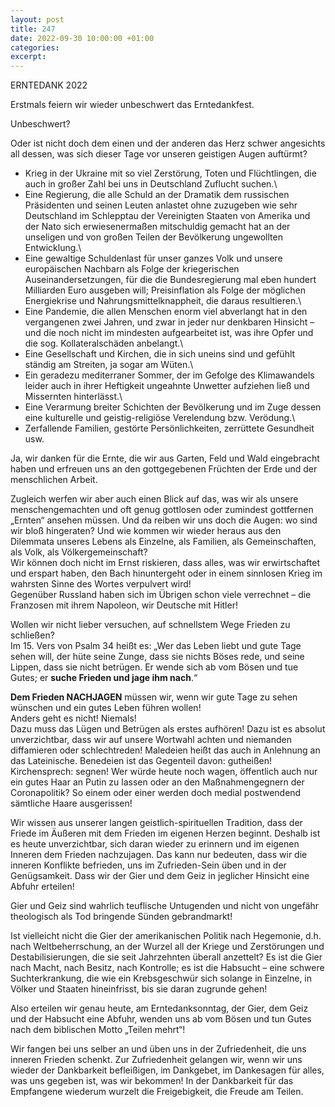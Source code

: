 ```yaml
---
layout: post
title: 247
date: 2022-09-30 10:00:00 +01:00
categories: 
excerpt: 
---
```


ERNTEDANK 2022

Erstmals feiern wir wieder unbeschwert das Erntedankfest.

Unbeschwert?

Oder ist nicht doch dem einen und der anderen das Herz schwer angesichts all dessen, was sich dieser Tage vor unseren geistigen Augen auftürmt?

- Krieg in der Ukraine mit so viel Zerstörung, Toten und Flüchtlingen, die auch in großer Zahl bei uns in Deutschland Zuflucht suchen.\
- Eine Regierung, die alle Schuld an der Dramatik dem russischen Präsidenten und seinen Leuten anlastet ohne zuzugeben wie sehr Deutschland im Schlepptau der Vereinigten Staaten von Amerika und der Nato sich erwiesenermaßen mitschuldig gemacht hat an der unseligen und von großen Teilen der Bevölkerung ungewollten Entwicklung.\
- Eine gewaltige Schuldenlast für unser ganzes Volk und unsere europäischen Nachbarn als Folge der kriegerischen Auseinandersetzungen, für die die Bundesregierung mal eben hundert Milliarden Euro ausgeben will; Preisinflation als Folge der möglichen Energiekrise und Nahrungsmittelknappheit, die daraus resultieren.\
- Eine Pandemie, die allen Menschen enorm viel abverlangt hat in den vergangenen zwei Jahren, und zwar in jeder nur denkbaren Hinsicht – und die noch nicht im mindesten aufgearbeitet ist, was ihre Opfer und die sog. Kollateralschäden anbelangt.\
- Eine Gesellschaft und Kirchen, die in sich uneins sind und gefühlt ständig am Streiten, ja sogar am Wüten.\
- Ein geradezu mediterraner Sommer, der im Gefolge des Klimawandels leider auch in ihrer Heftigkeit ungeahnte Unwetter aufziehen ließ und Missernten hinterlässt.\
- Eine Verarmung breiter Schichten der Bevölkerung und im Zuge dessen eine kulturelle und geistig-religiöse Verelendung bzw. Verödung.\
- Zerfallende Familien, gestörte Persönlichkeiten, zerrüttete Gesundheit usw.

Ja, wir danken für die Ernte, die wir aus Garten, Feld und Wald eingebracht haben und erfreuen uns an den gottgegebenen Früchten der Erde und der menschlichen Arbeit.

Zugleich werfen wir aber auch einen Blick auf das, was wir als unsere menschengemachten und oft genug gottlosen oder zumindest gottfernen „Ernten“ ansehen müssen. Und da reiben wir uns doch die Augen: wo sind wir bloß hingeraten? Und wie kommen wir wieder heraus aus den Dilemmata unseres Lebens als Einzelne, als Familien, als Gemeinschaften, als Volk, als Völkergemeinschaft?\
Wir können doch nicht im Ernst riskieren, dass alles, was wir erwirtschaftet und erspart haben, den Bach hinuntergeht oder in einem sinnlosen Krieg im wahrsten Sinne des Wortes verpulvert wird!\
Gegenüber Russland haben sich im Übrigen schon viele verrechnet – die Franzosen mit ihrem Napoleon, wir Deutsche mit Hitler!

Wollen wir nicht lieber versuchen, auf schnellstem Wege Frieden zu schließen?\
Im 15. Vers von Psalm 34 heißt es: „Wer das Leben liebt und gute Tage sehen will, der hüte seine Zunge, dass sie nichts Böses rede, und seine Lippen, dass sie nicht betrügen. Er wende sich ab vom Bösen und tue Gutes; er **suche Frieden und jage ihm nach**.“

**Dem Frieden NACHJAGEN** müssen wir, wenn wir gute Tage zu sehen wünschen und ein gutes Leben führen wollen!\
Anders geht es nicht! Niemals!\
Dazu muss das Lügen und Betrügen als erstes aufhören! Dazu ist es absolut unverzichtbar, dass wir auf unsere Wortwahl achten und niemanden diffamieren oder schlechtreden! Maledeien heißt das auch in Anlehnung an das Lateinische. Benedeien ist das Gegenteil davon: gutheißen! Kirchensprech: segnen! Wer würde heute noch wagen, öffentlich auch nur ein gutes Haar an Putin zu lassen oder an den Maßnahmengegnern der Coronapolitik? So einem oder einer werden doch medial postwendend sämtliche Haare ausgerissen!

Wir wissen aus unserer langen geistlich-spirituellen Tradition, dass der Friede im Äußeren mit dem Frieden im eigenen Herzen beginnt. Deshalb ist es heute unverzichtbar, sich daran wieder zu erinnern und im eigenen Inneren dem Frieden nachzujagen. Das kann nur bedeuten, dass wir die inneren Konflikte befrieden, uns im Zufrieden-Sein üben und in der Genügsamkeit. Dass wir der Gier und dem Geiz in jeglicher Hinsicht eine Abfuhr erteilen!

Gier und Geiz sind wahrlich teuflische Untugenden und nicht von ungefähr theologisch als Tod bringende Sünden gebrandmarkt!

Ist vielleicht nicht die Gier der amerikanischen Politik nach Hegemonie, d.h. nach Weltbeherrschung, an der Wurzel all der Kriege und Zerstörungen und Destabilisierungen, die sie seit Jahrzehnten überall anzettelt? Es ist die Gier nach Macht, nach Besitz, nach Kontrolle; es ist die Habsucht – eine schwere Suchterkrankung, die wie ein Krebsgeschwür sich solange in Einzelne, in Völker und Staaten hineinfrisst, bis sie daran zugrunde gehen!

Also erteilen wir genau heute, am Erntedanksonntag, der Gier, dem Geiz und der Habsucht eine Abfuhr, wenden uns ab vom Bösen und tun Gutes nach dem biblischen Motto „Teilen mehrt“!

Wir fangen bei uns selber an und üben uns in der Zufriedenheit, die uns inneren Frieden schenkt. Zur Zufriedenheit gelangen wir, wenn wir uns wieder der Dankbarkeit befleißigen, im Dankgebet, im Dankesagen für alles, was uns gegeben ist, was wir bekommen! In der Dankbarkeit für das Empfangene wiederum wurzelt die Freigebigkeit, die Freude am Teilen.
